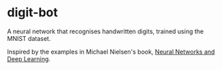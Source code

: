 # digit-bot
A neural network that recognises handwritten digits, trained using the MNIST dataset.

Inspired by the examples in Michael Nielsen's book, [Neural Networks and Deep Learning](http://neuralnetworksanddeeplearning.com/).